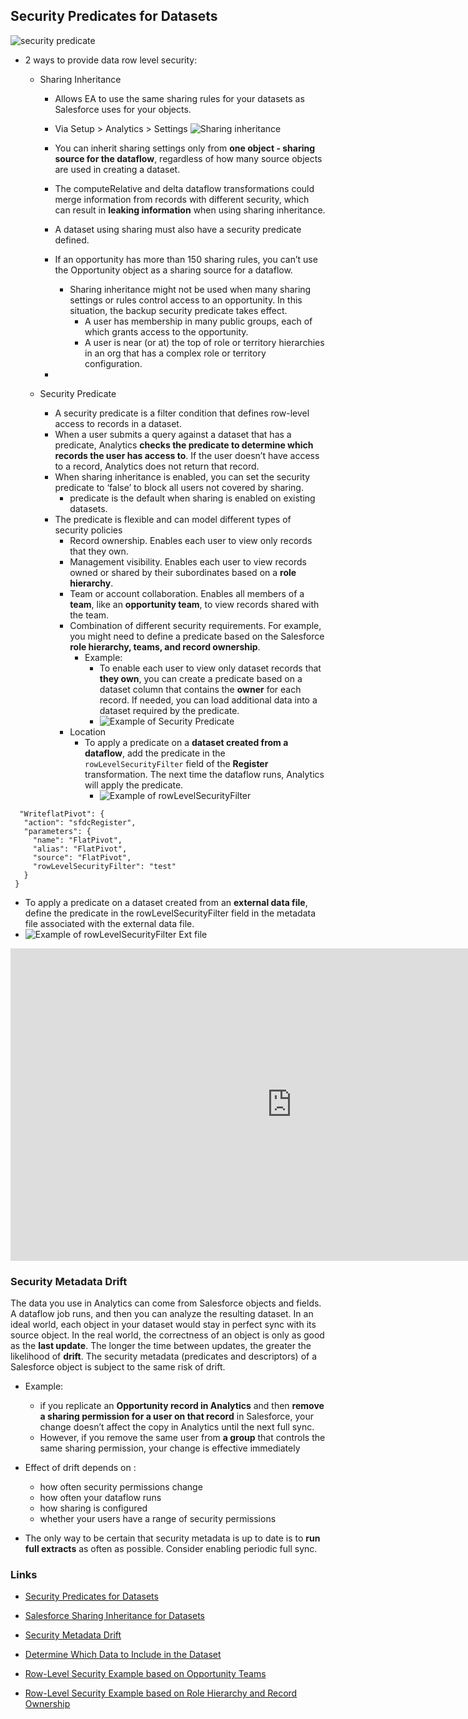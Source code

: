 ## Security Predicates for Datasets

![security predicate](img/sp/sp-1.png)

- 2 ways to provide data row level security:
    - Sharing Inheritance
        - Allows EA to use the same sharing rules for your datasets as Salesforce uses for your objects. 
        - Via Setup > Analytics > Settings 
        ![Sharing inheritance](img/sp/sp-inherit-1.png)
        - You can inherit sharing settings only from **one object - sharing source for the dataflow**, regardless of how many source objects are used in creating a dataset.
        -  The computeRelative and delta dataflow transformations could merge information from records with different security, which can result in **leaking information** when using sharing inheritance.

        - A dataset using sharing must also have a security predicate defined.
        - If an opportunity has more than 150 sharing rules, you can’t use the Opportunity object as a sharing source for a dataflow.
            - Sharing inheritance might not be used when many sharing settings or rules control access to an opportunity. In this situation, the backup security predicate takes effect.
                - A user has membership in many public groups, each of which grants access to the opportunity.
                - A user is near (or at) the top of role or territory hierarchies in an org that has a complex role or territory configuration.


        - 


    - Security Predicate
        -  A security predicate is a filter condition that defines row-level access to records in a dataset.
        - When a user submits a query against a dataset that has a predicate, Analytics **checks the predicate to determine which records the user has access to**. If the user doesn’t have access to a record, Analytics does not return that record.
        - When sharing inheritance is enabled, you can set the security predicate to ‘false’ to block all users not covered by sharing.
            - predicate is the default when sharing is enabled on existing datasets.
        - The predicate is flexible and can model different types of security policies
            - Record ownership. Enables each user to view only records that they own.
            - Management visibility. Enables each user to view records owned or shared by their subordinates based on a **role hierarchy**.
            - Team or account collaboration. Enables all members of a **team**, like an **opportunity team**, to view records shared with the team.
            -  Combination of different security requirements. For example, you might need to define a predicate based on the Salesforce **role hierarchy, teams, and record ownership**.
                - Example: 
                    - To enable each user to view only dataset records that **they own**, you can create a predicate based on a dataset column that contains the **owner** for each record. If needed, you can load additional data into a dataset required by the predicate.
                    - ![Example of Security Predicate](img/sp/sp-about.png)
            - Location
                - To apply a predicate on a **dataset created from a dataflow**, add the predicate in the ```rowLevelSecurityFilter``` field of the **Register**     transformation. The next time the dataflow runs, Analytics will apply the predicate.
                  - ![Example of rowLevelSecurityFilter ](img/sp/sp-register-1.png)
 ```
   "WriteflatPivot": {
    "action": "sfdcRegister",
    "parameters": {
      "name": "FlatPivot",
      "alias": "FlatPivot",
      "source": "FlatPivot",
      "rowLevelSecurityFilter": "test"
    }
  }
  ```
- To apply a predicate on a dataset created from an **external data file**, define the predicate in the rowLevelSecurityFilter field in the metadata file associated with the external data file.
- ![Example of rowLevelSecurityFilter Ext file](img/sp/sp-ext-file-1.png)







<iframe width="900" height="500" src="https://www.youtube.com/embed/PeBpKHkAqjk" frameborder="0" allow="accelerometer; autoplay; encrypted-media; gyroscope; picture-in-picture" allowfullscreen></iframe>

###  Security Metadata Drift

The data you use in Analytics can come from Salesforce objects and fields. A dataflow job runs, and then you can analyze the resulting dataset. In an ideal world, each object in your dataset would stay in perfect sync with its source object. In the real world, the correctness of an object is only as good as the **last update**. The longer the time between updates, the greater the likelihood of **drift**. The security metadata (predicates and descriptors) of a Salesforce object is subject to the same risk of drift.

- Example:
    -  if you replicate an **Opportunity record in Analytics** and then **remove a sharing permission for a user on that record** in Salesforce, your change doesn’t affect the copy in Analytics until the next full sync.
    - However, if you remove the same user from **a group** that controls the same sharing permission, your change is effective immediately

- Effect of drift depends on :
    - how often security permissions change
    - how often your dataflow runs
    - how sharing is configured
    - whether your users have a range of security permissions
- The only way to be certain that security metadata is up to date is to **run full extracts** as often as possible. Consider enabling periodic full sync.



### Links
- [Security Predicates for Datasets](https://help.salesforce.com/articleView?id=bi_security_datasets_predicate_considerations.htm&type=5)
- [Salesforce Sharing Inheritance for Datasets](https://help.salesforce.com/articleView?id=bi_security_datasets_sharing_about.htm)
- [Security Metadata Drift](https://help.salesforce.com/articleView?id=bi_security_datasets_sharing_drift.htm&type=5)
- [Determine Which Data to Include in the Dataset](https://help.salesforce.com/articleView?id=bi_security_rowlevel_example_recordownership_determinedata.htm&type=5)

- [Row-Level Security Example based on Opportunity Teams](https://help.salesforce.com/articleView?id=bi_security_rowlevel_example_teammembership.htm&type=5)

- [Row-Level Security Example based on Role Hierarchy and Record Ownership](https://help.salesforce.com/articleView?id=bi_security_rowlevel_example_rolehierarchy.htm&type=5)
